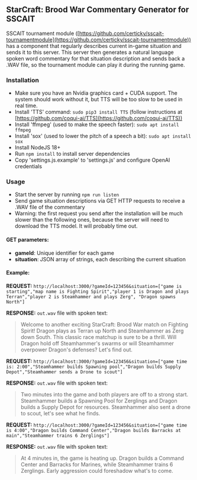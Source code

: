 StarCraft: Brood War Commentary Generator for SSCAIT
----------------------------------------------------

SSCAIT tournament module ([https://github.com/certicky/sscait-tournamentmodule](https://github.com/certicky/sscait-tournamentmodule)) has a component that regularly describes current in-game situation
and sends it to this server. This server then generates a natural language spoken word commentary for that situation description and sends back a .WAV file, so the tournament module
can play it during the running game.

### Installation

*   Make sure you have an Nvidia graphics card + CUDA support. The system should work without it, but TTS will be too slow to be used in real time.
*   Install 'TTS' command: `sudo pip3 install TTS` (follow instructions at [https://github.com/coqui-ai/TTS](https://github.com/coqui-ai/TTS))
*   Install 'ffmpeg' (used to make the speech faster): `sudo apt install ffmpeg`
*   Install 'sox' (used to lower the pitch of a speech a bit): `sudo apt install sox`
*   Install NodeJS 18+
*   Run `npm install` to install server dependencies
*   Copy 'settings.js.example' to 'settings.js' and configure OpenAI credentials

### Usage

*   Start the server by running `npm run listen`
*   Send game situation descriptions via GET HTTP requests to receive a .WAV file of the commentary
*   Warning: the first request you send after the installation will be much slower than the following ones, because the server will need to download the TTS model. It will probably time out.

#### GET parameters:

*   **gameId**: Unique identifier for each game
*   **situation**: JSON array of strings, each describing the current situation

#### Example:

**REQUEST:** `http://localhost:3000/?gameId=123456&situation=["game is starting","map name is Fighting Spirit","player 1 is Dragon and plays Terran","player 2 is Steamhammer and plays Zerg", "Dragon spawns North"]`

**RESPONSE:** `out.wav` file with spoken text:

> Welcome to another exciting StarCraft: Brood War match on Fighting Spirit! Dragon plays as Terran up North and Steamhammer as Zerg down South. This classic race matchup is sure to be a thrill. Will Dragon hold off Steamhammer's swarms or will Steamhammer overpower Dragon's defenses? Let's find out.

**REQUEST:** `http://localhost:3000/?gameId=123456&situation=["game time is: 2:00","Steamhammer builds Spawning pool","Dragon builds Supply Depot","Steamhammer sends a Drone to scout"]`

**RESPONSE:** `out.wav` file with spoken text:

> Two minutes into the game and both players are off to a strong start. Steamhammer builds a Spawning Pool for Zerglings and Dragon builds a Supply Depot for resources. Steamhammer also sent a drone to scout, let's see what he finds.

**REQUEST:** `http://localhost:3000/?gameId=123456&situation=["game time is 4:00","Dragon builds Command Center","Dragon builds Barracks at main","Steamhammer trains 6 Zerglings"]`

**RESPONSE:** `out.wav` file with spoken text:

> At 4 minutes in, the game is heating up. Dragon builds a Command Center and Barracks for Marines, while Steamhammer trains 6 Zerglings. Early aggression could foreshadow what's to come.